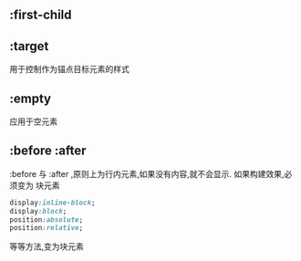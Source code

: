 

## :first-child

## :target

用于控制作为锚点目标元素的样式

## :empty
应用于空元素
## :before :after
:before 与 :after ,原则上为行内元素,如果没有内容,就不会显示.
如果构建效果,必须变为 块元素
``` css
display:inline-block;
display:block;
position:absolute;
position:relative;
```
等等方法,变为块元素